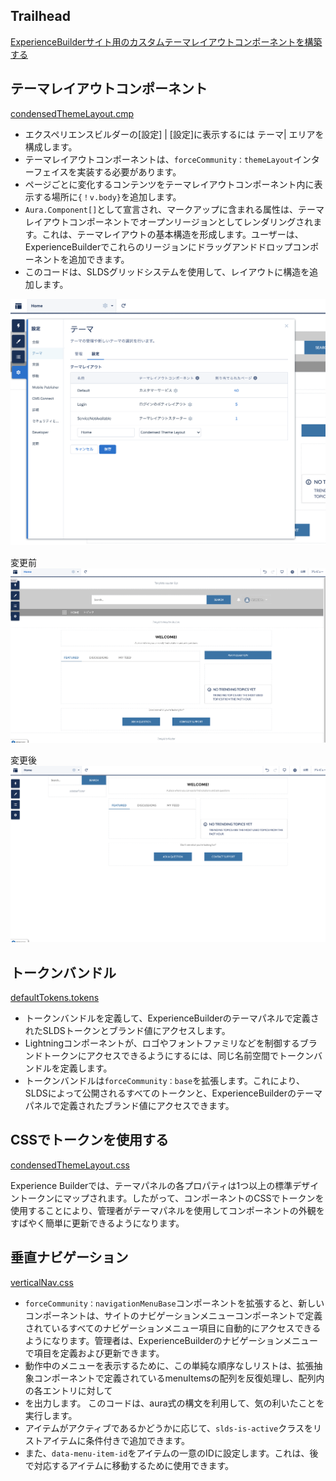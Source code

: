 ## Trailhead
[ExperienceBuilderサイト用のカスタムテーマレイアウトコンポーネントを構築する](https://trailhead.salesforce.com/ja/content/learn/projects/communities_theme_layout)

## テーマレイアウトコンポーネント
[condensedThemeLayout.cmp](aura/condensedThemeLayout/condensedThemeLayout.cmp)

* エクスペリエンスビルダーの[設定] | [設定]に表示するには テーマ| エリアを構成します。
* テーマレイアウトコンポーネントは、`forceCommunity：themeLayout`インターフェイスを実装する必要があります。
* ページごとに変化するコンテンツをテーマレイアウトコンポーネント内に表示する場所に`{！v.body}`を追加します。
* `Aura.Component[]`として宣言され、マークアップに含まれる属性は、テーマレイアウトコンポーネントでオープンリージョンとしてレンダリングされます。これは、テーマレイアウトの基本構造を形成します。ユーザーは、ExperienceBuilderでこれらのリージョンにドラッグアンドドロップコンポーネントを追加できます。
* このコードは、SLDSグリッドシステムを使用して、レイアウトに構造を追加します。

![カスタムレイアウト選択画面](.pic/custom-theme.png)

変更前
![before](.pic/layout-before.png)

変更後
![after](.pic/layout-after.png)

## トークンバンドル
[defaultTokens.tokens](aura/defaultTokens/defaultTokens.tokens)

* トークンバンドルを定義して、ExperienceBuilderのテーマパネルで定義されたSLDSトークンとブランド値にアクセスします。
* Lightningコンポーネントが、ロゴやフォントファミリなどを制御するブランドトークンにアクセスできるようにするには、同じ名前空間でトークンバンドルを定義します。
* トークンバンドルは`forceCommunity：base`を拡張します。これにより、SLDSによって公開されるすべてのトークンと、ExperienceBuilderのテーマパネルで定義されたブランド値にアクセスできます。

## CSSでトークンを使用する
[condensedThemeLayout.css](aura/condensedThemeLayout/condensedThemeLayout.css)

Experience Builderでは、テーマパネルの各プロパティは1つ以上の標準デザイントークンにマップされます。したがって、コンポーネントのCSSでトークンを使用することにより、管理者がテーマパネルを使用してコンポーネントの外観をすばやく簡単に更新できるようになります。

## 垂直ナビゲーション
[verticalNav.css](aura/verticalNav/verticalNav.css)

* `forceCommunity：navigationMenuBase`コンポーネントを拡張すると、新しいコンポーネントは、サイトのナビゲーションメニューコンポーネントで定義されているすべてのナビゲーションメニュー項目に自動的にアクセスできるようになります。管理者は、ExperienceBuilderのナビゲーションメニューで項目を定義および更新できます。
* 動作中のメニューを表示するために、この単純な順序なしリストは、拡張抽象コンポーネントで定義されているmenuItemsの配列を反復処理し、配列内の各エントリに対して<li>を出力します。
このコードは、aura式の構文を利用して、気の利いたことを実行します。
* アイテムがアクティブであるかどうかに応じて、`slds-is-active`クラスをリストアイテムに条件付きで追加できます。
* また、`data-menu-item-id`をアイテムの一意のIDに設定します。これは、後で対応するアイテムに移動するために使用できます。